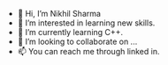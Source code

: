 - 👋 Hi, I’m Nikhil Sharma
- 👀 I’m interested in learning new skills.
- 🌱 I’m currently learning C++.
- 💞️ I’m looking to collaborate on ...
- 📫 You can reach me through linked in.

<!---
Nikhilsharma243/Nikhilsharma243 is a ✨ special ✨ repository because its `README.md` (this file) appears on your GitHub profile.
You can click the Preview link to take a look at your changes.
--->
